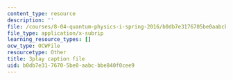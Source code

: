 ```yaml
---
content_type: resource
description: ''
file: /courses/8-04-quantum-physics-i-spring-2016/b0db7e3176705be0aabcbbe840f0cee9_ELBh60GU5yE.vtt
file_type: application/x-subrip
learning_resource_types: []
ocw_type: OCWFile
resourcetype: Other
title: 3play caption file
uid: b0db7e31-7670-5be0-aabc-bbe840f0cee9
---
```

